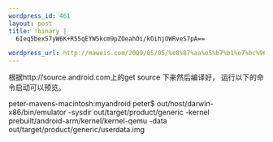 ```yaml
--- 
wordpress_id: 461
layout: post
title: !binary |
  6Ieq5bex57yW6K+R55qEYW5kcm9pZOeahOi/kOihjOWRveS7pA==

wordpress_url: http://maweis.com/2009/05/05/%e8%87%aa%e5%b7%b1%e7%bc%96%e8%af%91%e7%9a%84android%e7%9a%84%e8%bf%90%e8%a1%8c%e5%91%bd%e4%bb%a4/
---
```

根据http://source.android.com上的get source 下来然后编译好， 运行以下的命令启动可以预览。

peter-mavens-macintosh:myandroid peter$ out/host/darwin-x86/bin/emulator -sysdir out/target/product/generic -kernel prebuilt/android-arm/kernel/kernel-qemu -data out/target/product/generic/userdata.img 
